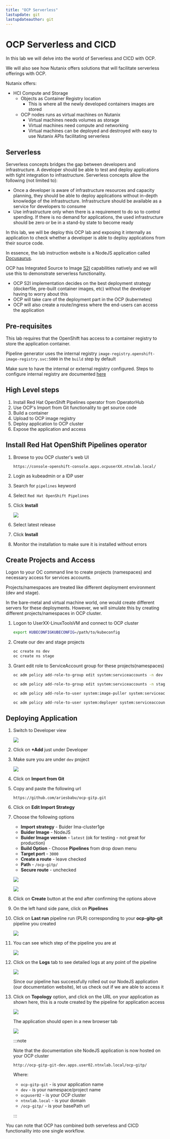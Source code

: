 ```yaml
---
title: "OCP Serverless"
lastupdate: git
lastupdateauthor: git
---
```


# OCP Serverless and CICD

In this lab we will delve into the world of Serverless and CICD with OCP. 

We will also see how Nutanix offers solutions that will facilitate serverless offerings with OCP.

Nutanix offers:

- HCI Compute and Storage
  - Objects as Container Registry location
    - This is where all the newly developed containers images are stored
  - OCP nodes runs as virtual machines on Nutanix 
    - Virtual machines needs volumes as storage
    - Virtual machines need compute and networking
    - Virtual machines can be deployed and destroyed with easy to use Nutanix APIs facilitating serverless 

## Serverless

Serverless concepts bridges the gap between developers and infrastructure. A developer should be able to test and deploy applications with tight integration to infrastructure. Serverless concepts allow the following (not limited to):

- Once a developer is aware of infrastructure resources and capacity planning, they should be able to deploy applications without in-depth knowledge of the infrastructure. Infrastructure should be available as a service for developers to consume
- Use infrastructure only when there is a requirement to do so to control spending. If there is no demand for applications, the used infrastructure should be zero or be in a stand-by state to become ready 

In this lab, we will be deploy this OCP lab and exposing it internally as application to check whether a developer is able to deploy applications from their source code. 

In essence, the lab instruction website is a NodeJS application called [Docusaurus](https://docusaurus.io). 

OCP has Integrated Source to Image [S2I](https://github.com/openshift/source-to-image) capabilities natively and we will use this to demonstrate serverless functionality. 

- OCP S2I implementation decides on the best deployment strategy (dockerfile, pre-built container images, etc) without the developer having to worry about this 
- OCP will take care of the deployment part in the OCP (kubernetes)
- OCP will also create a route/ingress where the end-users can access the application

## Pre-requisites

This lab requires that the OpenShift has access to a container registry to store the application container.

Pipeline generator uses the internal registry ``image-registry.openshift-image-registry.svc:5000`` in the ``build`` step by default 

Make sure to have the internal or external registry configured. Steps to configure internal registry are documented [here](../optional_labs/ocp_image_registry.md)

## High Level steps

1. Install Red Hat OpenShift Pipelines operator from OperatorHub
2. Use OCP's Import from Git functionality to get source code
3. Build a container 
4. Upload to OCP image registry
5. Deploy application to OCP cluster
6. Expose the application and access


## Install Red Hat OpenShift Pipelines operator

1. Browse to you OCP cluster's web UI

   ```url
   https://console-openshift-console.apps.ocpuserXX.ntnxlab.local/
   ```
2. Login as kubeadmin or a IDP user
   
3. Search for ``pipelines`` keyword
   
4. Select ``Red Hat OpenShift Pipelines``
   
5. Click **Install**
   
   ![](images/install_pipeline_operator.png)

6. Select latest release
   
7. Click **Install**
   
8. Monitor the installation to make sure it is installed without errors

## Create Projects and Access

Logon to your OC command line to create projects (namespaces) and necessary access for services accounts. 

Projects/namespaces are treated like different deployment environment (dev and stage). 

In the bare-metal and virtual machine world, one would create different servers for these deployments. However, we will simulate this by creating different projects/namespaces in OCP cluster.

1. Logon to UserXX-LinuxToolsVM and connect to OCP cluster
   
   ```bash
   export KUBECONFIGKUBECONFIG=/path/to/kubeconfig
   ```

2. Create our dev and stage projects 
   
   ```bash
   oc create ns dev
   oc create ns stage
   ```
3. Grant edit role to ServiceAccount group for these projects(namespaces)
   
   ```bash
   oc adm policy add-role-to-group edit system:serviceaccounts -n dev
   ```
   ```bash
   oc adm policy add-role-to-group edit system:serviceaccounts -n stage
   ```
   ```bash
   oc adm policy add-role-to-user system:image-puller system:serviceaccounts:stage -n dev
   ```
   ```bash
   oc adm policy add-role-to-user system:deployer system:serviceaccounts:dev -n stage
   ```
## Deploying Application

1. Switch to Developer view
   
   ![](images/dev_view.png)

2. Click on **+Add** just under Developer
   
3. Make sure you are under `dev` project 
   
   ![](images/add_gitrepo.png)

4. Click on **Import from Git**

5. Copy and paste the following url

   ```url
   https://github.com/ariesbabu/ocp-gitp.git
   ```

6. Click on **Edit Import Strategy**
   
7. Choose the following options
    
   - **Import strategy** - Buider Ima-cluster1ge
   - **Buider Image** - NodeJS
   - **Buider Image version** - ``latest`` (ok for testing - not great for production)
   - **Build Option** - Choose **Pipelines** from drop down menu
   - **Target port** - ``3000``
   - **Create a route** - leave checked
   - **Path** - ``/ocp-gitp/ ``
   - **Secure route** - unchecked 
   
   ![](images/dev_option1.png)
   
   ![](images/dev_option3.png)

8. Click on **Create** button at the end after confirming the options above

8. On the left hand side pane, click on **Pipelines**
   
9. Click on **Last run** pipeline run (PLR) corresponding to your **ocp-gitp-git** pipeline you created
    
   ![](images/lr_plr.png)

10. You can see which step of the pipeline you are at
    
    ![](images/plr_details.png)

11. Click on the **Logs** tab to see detailed logs at any point of the pipeline
    
    ![](images/plr_logs.png)

    Since our pipeline has successfully rolled out our NodeJS application (our documentation website), let us check out if we are able to access it

12. Click on **Topology** option, and click on the URL on your application as shown here, this is a route created by the pipeline for application access
    
    ![](images/plr_topology_app_access.png)
    
    The application should open in a new browser tab

    ![](images/gitp_hosted_on_ocp.png)
    
    :::note 

    Note that the documentation site NodeJS application is now hosted on your OCP cluster

    ```url
    http://ocp-gitp-git-dev.apps.user02.ntnxlab.local/ocp-gitp/
    ```
    Where:

    - `ocp-gitp-git` - is your application name
    - `dev` - is your namespace/project name
    - `ocpuser02` - is your OCP cluster
    - `ntnxlab.local` - is your domain
    - `/ocp-gitp/` - is your basePath url

    :::

You can note that OCP has combined both serverless and CICD functionality into one single workflow.


